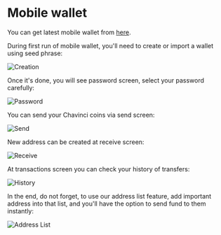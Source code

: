 # Mobile wallet

You can get latest mobile wallet from [here](https://chavinci.com/download).

During first run of mobile wallet, you'll need to create or import a wallet using seed phrase:

![Creation](../assets/images/wallet/mobile/first.png)

Once it's done, you will see password screen, select your password carefully:

![Password](../assets/images/wallet/mobile/password.png)

You can send your Chavinci coins via send screen:

![Send](../assets/images/wallet/mobile/send.png)

New address can be created at receive screen:

![Receive](../assets/images/wallet/mobile/receive.png)

At transactions screen you can check your history of transfers:

![History](../assets/images/wallet/mobile/history.png)

In the end, do not forget, to use our address list feature, add important address into that list, and you'll have the option to send fund to them instantly:

![Address List](../assets/images/wallet/mobile/addresslist.png)